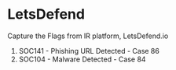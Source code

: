 # LetsDefend
Capture the Flags from IR platform, LetsDefend.io

1. SOC141 - Phishing URL Detected - Case 86 
2. SOC104 - Malware Detected - Case 84
